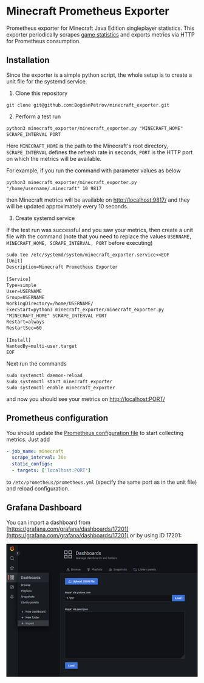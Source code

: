 # Minecraft Prometheus Exporter

Prometheus exporter for Minecraft Java Edition singleplayer statistics. This exporter periodically scrapes [game statistics](https://minecraft.fandom.com/wiki/Statistics) and exports metrics via HTTP for Prometheus consumption. 

## Installation

Since the exporter is a simple python script, the whole setup is to create a unit file for the systemd service. 

1. Clone this repository 

```shell
git clone git@github.com:BogdanPetrov/minecraft_exporter.git
```

2. Perform a test run

```shell
python3 minecraft_exporter/minecraft_exporter.py "MINECRAFT_HOME" SCRAPE_INTERVAL PORT
```

Here `MINECRAFT_HOME` is the path to the Minecraft's root directory, `SCRAPE_INTERVAL` defines the refresh rate in seconds, `PORT` is the HTTP port on which the metrics will be available.

For example, if you run the command with parameter values as below

```shell
python3 minecraft_exporter/minecraft_exporter.py "/home/username/.minecraft" 10 9817
```

then Minecraft metrics will be available on [http://localhost:9817/](http://localhost:9817/) and they will be updated approximately every 10 seconds. 

3. Create systemd service

If the test run was successful and you saw your metrics, then create a unit file with the command (note that you need to replace the values `USERNAME, MINECRAFT_HOME, SCRAPE_INTERVAL, PORT` before executing)

```shell
sudo tee /etc/systemd/system/minecraft_exporter.service<<EOF
[Unit]
Description=Minecraft Prometheus Exporter
 
[Service]
Type=simple
User=USERNAME
Group=USERNAME
WorkingDirectory=/home/USERNAME/
ExecStart=python3 minecraft_exporter/minecraft_exporter.py "MINECRAFT_HOME" SCRAPE_INTERVAL PORT
Restart=always
RestartSec=60
 
[Install]
WantedBy=multi-user.target
EOF
```

Next run the commands

```shell
sudo systemctl daemon-reload
sudo systemctl start minecraft_exporter
sudo systemctl enable minecraft_exporter
``` 

and now you should see your metrics on [http://localhost:PORT/](http://localhost:PORT/)

## Prometheus configuration

You should update the [Prometheus configuration file](https://prometheus.io/docs/prometheus/latest/configuration/configuration/) to start collecting metrics. Just add 

```yaml
- job_name: minecraft
  scrape_interval: 30s
  static_configs:
  - targets: ['localhost:PORT']
```

to `/etc/prometheus/prometheus.yml` (specify the same port as in the unit file) and reload configuration.

## Grafana Dashboard

You can import a dashboard from [https://grafana.com/grafana/dashboards/17201](https://grafana.com/grafana/dashboards/17201) or by using ID 17201:

![Grafana Dashboard Setup](img/grafana-dashboard-setup.png)
